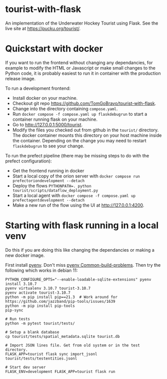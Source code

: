 # tourist-with-flask
An implementation of the Underwater Hockey Tourist using Flask. See the live site at https://pucku.org/tourist/.

# Quickstart with docker

If you want to run the frontend without changing any dependancies, for example to modify the
HTML or Javascript or make small changes to the Python code, it is probably easiest to run it in
container with the production release image.

To run a development frontend:
* Install docker on your machine.
* Checkout git repo <https://github.com/TomGoBravo/tourist-with-flask>.
* Change into the directory containing `compose.yaml`.
* Run `docker compose -f compose.yaml up flaskdebugrun` to start a container running flask on
  your machine.
* Go to <http://127.0.0.1:5000/tourist>.
* Modify the files you checked out from github in the `tourist/` directory. The docker
  container mounts this directory on your host machine inside the container. Depending on the
  change you may need to restart `flaskdebugrun` to see your change.

To run the prefect pipeline (there may be missing steps to do with the prefect configuration):
* Get the frontend running in docker
* Start a local copy of the orion server with `docker compose run prefectoriondevelopment --detach`
* Deploy the flows `PYTHONPATH=. python tourist/scripts/dataflow_deployment.py`
* Start a local agent with `docker compose -f compose.yaml up prefectagentdevelopment --detach`
* Make a new run of the flow using the UI at <http://127.0.0.1:4200>.


# Starting with flask running in a local venv

Do this if you are doing this like changing the dependancies or making a new docker image.

First install [pyenv](https://github.com/pyenv/pyenv). Don't miss [pyenv Common-build-problems](https://github.com/pyenv/pyenv/wiki/Common-build-problems). Then try the following which works in debian 11:

```
PYTHON_CONFIGURE_OPTS="--enable-loadable-sqlite-extensions" pyenv install 3.10.7
pyenv virtualenv 3.10.7 tourist-3.10.7
pyenv activate tourist-3.10.7
python -m pip install pip==21.3  # Work around for https://github.com/jazzband/pip-tools/issues/1639
python -m pip install pip-tools
pip-sync

# Run tests
python -m pytest tourist/tests/

# Setup a blank database
cp tourist/tests/spatial_metadata.sqlite tourist.db

# Import JSON lines file. Get from old system or in the test directory.
FLASK_APP=tourist flask sync import_jsonl tourist/tests/testentities.jsonl

# Start dev server
FLASK_ENV=development FLASK_APP=tourist flask run
```
